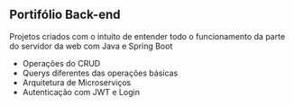 ## Portifólio Back-end 

Projetos criados com o intuito de entender todo o funcionamento da parte do servidor da web com Java e Spring Boot
- Operações do CRUD
- Querys diferentes das operações básicas
- Arquitetura de Microserviços
- Autenticação com JWT e Login
